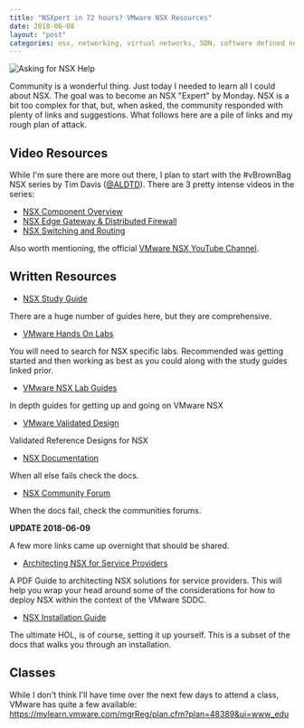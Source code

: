```yaml
---
title: "NSXpert in 72 hours? VMware NSX Resources"
date: 2018-06-08
layout: "post"
categories: nsx, networking, virtual networks, SDN, software defined networking
---
```


![Asking for NSX Help](https://i.imgur.com/ACiPmzW.png)

Community is a wonderful thing. Just today I needed to learn all I could about NSX. The goal was to become an NSX "Expert" by Monday. NSX is a bit too complex for that, but, when asked, the community responded with plenty of links and suggestions. What follows here are a pile of links and my rough plan of attack.

## Video Resources

While I'm sure there are more out there, I plan to start with the #vBrownBag NSX series by Tim Davis ([@ALDTD](https://twitter.com/aldtd)). There are 3 pretty intense videos in the series:

* [NSX Component Overview](https://www.youtube.com/watch?v=zPax2KTQzpA&feature=youtu.be)
* [NSX Edge Gateway & Distributed Firewall](https://www.youtube.com/watch?v=IR5s61uC-vY&feature=youtu.be)
* [NSX Switching and Routing](https://www.youtube.com/watch?v=IxvRt_Li7GA&feature=youtu.be)

Also worth mentioning, the official [VMware NSX YouTube Channel](https://www.youtube.com/watch?v=gqcwJEhIiqs).

## Written Resources

* [NSX Study Guide](http://www.virtually-limitless.com/vcix-nv-study-guide/)

There are a huge number of guides here, but they are comprehensive.

* [VMware Hands On Labs](https://labs.hol.vmware.com/HOL/catalogs/catalog/681)

You will need to search for NSX specific labs. Recommended was getting started and then working as best as you could along with the study guides linked prior.

* [VMware NSX Lab Guides](https://blogs.vmware.com/networkvirtualization/2017/08/announcing-three-new-vmware-nsx-guides.html/)

In depth guides for getting up and going on VMware NSX

* [VMware Validated Design](https://www.vmware.com/solutions/software-defined-datacenter/validated-designs.html)

Validated Reference Designs for NSX

* [NSX Documentation](https://docs.vmware.com/en/VMware-NSX-for-vSphere/index.html)

When all else fails check the docs.

* [NSX Community Forum](https://communities.vmware.com/community/vmtn/nsx)

When the docs fail, check the communities forums.

**UPDATE 2018-06-09**

A few more links came up overnight that should be shared.

* [Architecting NSX for Service Providers](https://www.vmware.com/content/dam/digitalmarketing/vmware/en/pdf/vcat/vmware-architecting-a-vmware-nsx-solution.pdf)

A PDF Guide to architecting NSX solutions for service providers. This will help you wrap your head around some of the considerations for how to deploy NSX within the context of the VMware SDDC.

* [NSX Installation Guide](https://docs.vmware.com/en/VMware-NSX-for-vSphere/6.4/com.vmware.nsx.install.doc/GUID-D8578F6E-A40C-493A-9B43-877C2B75ED52.html)

The ultimate HOL, is of course, setting it up yourself. This is a subset of the docs that walks you through an installation.

## Classes

While I don't think I'll have time over the next few days to attend a class, VMware has quite a few available: <https://mylearn.vmware.com/mgrReg/plan.cfm?plan=48389&ui=www_edu>